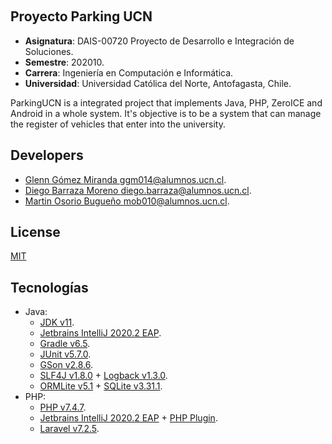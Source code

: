 ﻿﻿
## Proyecto Parking UCN

* **Asignatura**: DAIS-00720 Proyecto de Desarrollo e Integración de Soluciones.
* **Semestre**: 202010.
* **Carrera**: Ingeniería en Computación e Informática.
* **Universidad**: Universidad Católica del Norte, Antofagasta, Chile.

ParkingUCN is a integrated project that implements Java, PHP, ZeroICE and Android in a whole system.
It's objective is to be a system that can manage the register of vehicles that enter into the university.

## Developers

- [Glenn Gómez Miranda <ggm014@alumnos.ucn.cl>](https://github.com/glennshoP).
- [Diego Barraza Moreno <diego.barraza@alumnos.ucn.cl>](https://github.com/glennshoP).
- [Martin Osorio Bugueño <mob010@alumnos.ucn.cl>](https://github.com/glennshoP).

## License
[MIT](https://choosealicense.com/licenses/mit/)

## Tecnologías

* Java:
    * [JDK v11](https://openjdk.java.net/projects/jdk/11/).
    * [Jetbrains IntelliJ 2020.2 EAP](https://www.jetbrains.com/idea/nextversion/).
    * [Gradle v6.5](https://gradle.org/).
    * [JUnit v5.7.0](https://junit.org/junit5/).
    * [GSon v2.8.6](https://github.com/google/gson).
    * [SLF4J v1.8.0](http://www.slf4j.org/) + [Logback v1.3.0](http://logback.qos.ch/).
    * [ORMLite v5.1](https://ormlite.com/) + [SQLite v3.31.1](https://github.com/xerial/sqlite-jdbc).
* PHP:
    * [PHP v7.4.7](https://www.php.net/).
    * [Jetbrains IntelliJ 2020.2 EAP](https://www.jetbrains.com/idea/nextversion/) + [PHP Plugin](https://plugins.jetbrains.com/plugin/6610-php).
    * [Laravel v7.2.5](https://laravel.com/docs/7.x).
